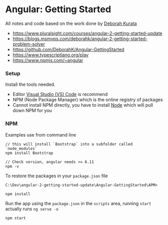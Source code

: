 # Angular: Getting Started

All notes and code based on the work done by [Deborah Kurata](https://app.pluralsight.com/profile/author/deborah-kurata)

* https://www.pluralsight.com/courses/angular-2-getting-started-update
* https://blogs.msmvps.com/deborahk/angular-2-getting-started-problem-solver
* https://github.com/DeborahK/Angular-GettingStarted
* https://www.typescriptlang.org/play
* https://www.npmjs.com/~angular

### Setup

Install the tools needed.

* Editor [Visual Studio (VS) Code](https://code.visualstudio.com/) is recommend
* NPM (Node Package Manager) which is the online registry of packages
* Cannot install NPM directly, you have to install [Node](https://nodejs.org/en/download) which will pull down NPM for you

### NPM

Examples use from command line

```
// this will install `Bootstrap` into a subfolder called `node_modules`
npm install Bootstrap

// Check version, angular needs >= 6.11
npm -v
```

To restore the packages in your `package.json` file

```
C:\Dev\angular-2-getting-started-update\Angular-GettingStarted\APM>

npm install
```

Run the app using the `package.json` in the `scripts` area, running `start` actually runs `ng serve -o`

```
npm start
```



